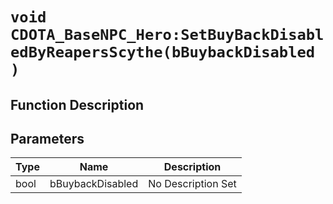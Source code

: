 # `void CDOTA_BaseNPC_Hero:SetBuyBackDisabledByReapersScythe(bBuybackDisabled )`
## Function Description

## Parameters
Type|Name|Description
--|--|--
bool|bBuybackDisabled|No Description Set
